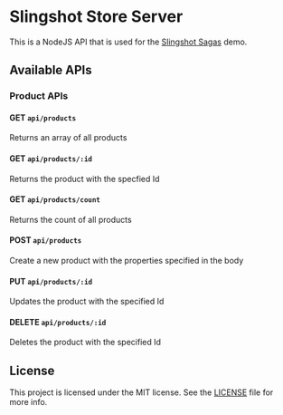 # Slingshot Store Server

This is a NodeJS API that is used for the [Slingshot Sagas](https://github.com/nibblesnbits/slingshot-sagas) demo.

## Available APIs

### Product APIs

#### GET `api/products`

Returns an array of all products

#### GET `api/products/:id`

Returns the product with the specfied Id

#### GET `api/products/count`

Returns the count of all products

#### POST `api/products`

Create a new product with the properties specified in the body

#### PUT `api/products/:id`

Updates the product with the specified Id

#### DELETE `api/products/:id`

Deletes the product with the specified Id

## License

This project is licensed under the MIT license. See the [LICENSE](LICENSE) file for more info.
